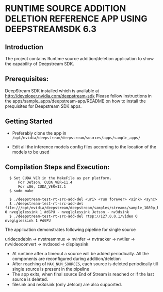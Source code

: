 # RUNTIME SOURCE ADDITION DELETION REFERENCE APP USING DEEPSTREAMSDK 6.3

## Introduction
The project contains Runtime source addition/deletion application to show the
capability of Deepstream SDK.

## Prerequisites:
DeepStream SDK installed which is available at  http://developer.nvidia.com/deepstream-sdk
Please follow instructions in the apps/sample_apps/deepstream-app/README on how
to install the prequisites for Deepstream SDK apps.

## Getting Started

- Preferably clone the app in
  `/opt/nvidia/deepstream/deepstream/sources/apps/sample_apps/`

- Edit all the inference models config files according to the location of the models to be used

## Compilation Steps and Execution:
```
  $ Set CUDA_VER in the MakeFile as per platform.
      For Jetson, CUDA_VER=11.4
      For x86, CUDA_VER=12.1
  $ sudo make

  $ ./deepstream-test-rt-src-add-del <uri> <run forever> <sink> <sync>
  $ ./deepstream-test-rt-src-add-del file:///opt/nvidia/deepstream/deepstream/samples/streams/sample_1080p_h265.mp4 0 nveglglessink 1 #dGPU - nveglglessink Jetson - nv3dsink
  $ ./deepstream-test-rt-src-add-del rtsp://127.0.0.1/video 0 nveglglessink 1 #dGPU
```

The application demonstrates following pipeline for single source <uri>

uridecodebin -> nvstreammux -> nvinfer -> nvtracker -> nvtiler -> nvvideoconvert -> nvdsosd -> displaysink

- At runtime after a timeout a source will be added periodically. All the components
  are reconfigured during addition/deletion
- After reaching of `MAX_NUM_SOURCES`, each source is deleted periodically till single
  source is present in the pipeline
- The app exits, when final source End of Stream is reached or if the last source is deleted.
- filesink and nv3dsink (only Jetson) are also supported.





